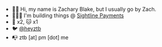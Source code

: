 - 👋🏻 Hi, my name is Zachary Blake, but I usually go by Zach.
- 🧑🏻‍💻 I'm building things @ [Sightline Payments](https://sightlinepayments.com)
- 🐶 x2, 🐱 x1 
- 🐦 [@heyztb](https://twitter.com/heyztb)
- 📭 ztb [at] pm [dot] me
